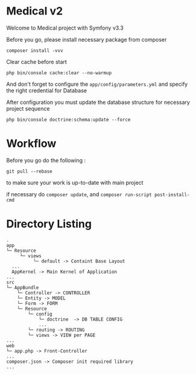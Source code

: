 Medical v2
========================

Welcome to Medical project with Symfony v3.3

Before you go, please install necessary package from composer

```
composer install -vvv
```

Clear cache before start

```
php bin/console cache:clear --no-warmup
```

And don't forget to configure the `app/config/parameters.yml` and specify the right credential for Database

After configuration you must update the database structure for necessary project sequence

```
php bin/console doctrine:schema:update --force
```

Workflow
========

Before you go do the following :

``
git pull --rebase
``

to make sure your work is up-to-date with main project

if necessary do ` composer update `, and ` composer run-script post-install-cmd `

Directory Listing
===

```
.
app
└─ Resource
     └─ views
          └─ default -> Containt Base Layout
  ...
  AppKernel -> Main Kernel of Application
...
src
└─ AppBundle
    └─ Controller -> CONTROLLER
    └─ Entity -> MODEL
    └─ Form -> FORM
    └─ Resource
        └─ config
            └─ doctrine  -> DB TABLE CONFIG
            ...
        └─ routing -> ROUTING
        └─ views -> VIEW per PAGE
...
web
└─ app.php -> Front-Controller
...
composer.json -> Composer init required library
...
```
